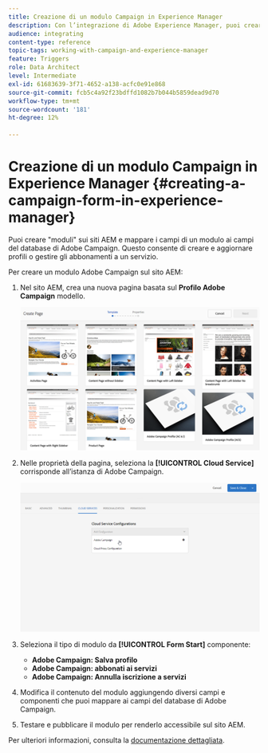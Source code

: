 ```yaml
---
title: Creazione di un modulo Campaign in Experience Manager
description: Con l’integrazione di Adobe Experience Manager, puoi creare moduli direttamente nell’AEM per creare e aggiornare profili o gestire abbonamenti.
audience: integrating
content-type: reference
topic-tags: working-with-campaign-and-experience-manager
feature: Triggers
role: Data Architect
level: Intermediate
exl-id: 61683639-3f71-4652-a138-acfc0e91e868
source-git-commit: fcb5c4a92f23bdffd1082b7b044b5859dead9d70
workflow-type: tm+mt
source-wordcount: '181'
ht-degree: 12%

---
```


# Creazione di un modulo Campaign in Experience Manager {#creating-a-campaign-form-in-experience-manager}

Puoi creare &quot;moduli&quot; sui siti AEM e mappare i campi di un modulo ai campi del database di Adobe Campaign. Questo consente di creare e aggiornare profili o gestire gli abbonamenti a un servizio.

Per creare un modulo Adobe Campaign sul sito AEM:

1. Nel sito AEM, crea una nuova pagina basata sul **Profilo Adobe Campaign** modello.

   ![](assets/aem_content_forms.png)

1. Nelle proprietà della pagina, seleziona la **[!UICONTROL Cloud Service]** corrisponde all’istanza di Adobe Campaign.

   ![](assets/aem_content_forms_2.png)

1. Seleziona il tipo di modulo da **[!UICONTROL Form Start]** componente:

   * **Adobe Campaign: Salva profilo**
   * **Adobe Campaign: abbonati ai servizi**
   * **Adobe Campaign: Annulla iscrizione a servizi**

1. Modifica il contenuto del modulo aggiungendo diversi campi e componenti che puoi mappare ai campi del database di Adobe Campaign.
1. Testare e pubblicare il modulo per renderlo accessibile sul sito AEM.

Per ulteriori informazioni, consulta la [documentazione dettagliata](https://experienceleague.adobe.com/docs/experience-manager-65/authoring/aem-adobe-campaign/adobe-campaign-forms.html).
